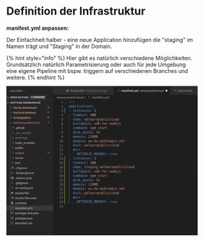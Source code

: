 # Definition der Infrastruktur

**manifest.yml anpassen:**

Der Einfachheit halber - eine neue Application hinzufügen die "staging" im Namen trägt und "Staging" in der Domain.

{% hint style="info" %}
Hier gibt es natürlich verschiedene Möglichkeiten. Grundsätzlich natürlich Parametrisierung oder auch für jede Umgebung eine eigene Pipeline mit bspw. triggern auf verschiedenen Branches und weitere.
{% endhint %}

![](../../../.gitbook/assets/image%20%2833%29.png)

